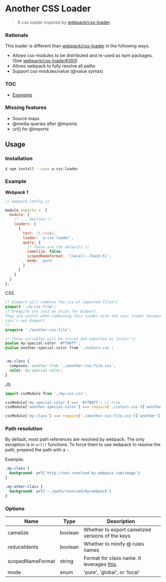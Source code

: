 # Another CSS Loader

> A css loader inspired by [webpack/css-loader](https://github.com/webpack/css-loader).

### Rationale
This loader is different than [webpack/css-loader](https://github.com/webpack/css-loader) in the following ways.

- Allows css-modules to be distributed and re-used as npm packages. (See [webpack/css-loader#393](https://github.com/webpack/css-loader/pull/393))
- Allows webpack to fully resolve all paths
- Support css-modules/value (@value syntax)

### TOC

- [Examples](./examples/)

### Missing features

- Source maps
- @media queries after @imports
- url() for @imports

## Usage

### Installation

```bash
$ npm install --save a-css-loader
```

### Example

***Webpack 1***

```javascript
// webpack.config.js

module.exports =  {
  module: {
    /* ... Omitted */
    loaders: [
      {
        test: /\.css$/,
        loader: 'a-css-loader',
        query: {
          /* These are the defaults */
          camelize: false,
          scopedNameFormat: '[local]--[hash:5]',
          mode: 'pure'
        }
      }
    ]
  }
};
```

CSS

```css
/* @import will combine the css of imported files*/
@import './a-css-file';
/* @require are just an alias for @import.
They are useful when combining this loader with the sass loader because they allow you to bypass
sass's own @import
*/
@require './another-css-file';

/* These variables will be stored and exported as locals */
@value my-special-color '#ff00ff';
@value another-special-color from './colors.css';


.my-class {
  composes: another from './another-css-file.css';
  color: my-special-color;
}
```

JS

```javascript
import cssModule from './my-css.css';

cssModule['my-special-color'] === '#ff00ff'; // true
cssModule['another-special-color'] === require('./colors.css')['another-special-color']; // true

cssModule['my-class'] === require('./another-css-file.css')['another'] + ' my-class--1a1b2'; // true
```

### Path resolution

By default, most path references are resolved by webpack. The only exception is in `url()`
functions. To force them to use webpack to resolve the path, prepend the path with a `~`.

Example:
```css
.my-class {
  background: url('http://not-resolved-by-webpack.com/image')
}

.my-other-class {
  background: url('~./path/resolved/by/webpack')
}
```

### Options

| Name | Type | Description |
|------|-------------|-------|
| camelize | boolean | Whether to export camelized versions of the keys |
| reduceIdents | boolean | Whether to minify @ rules names |
| scopedNameFormat | string | Format for class name. It leverages [this](https://github.com/webpack/loader-utils#interpolatename). |
| mode | enum | 'pure', 'global', or 'local' |
